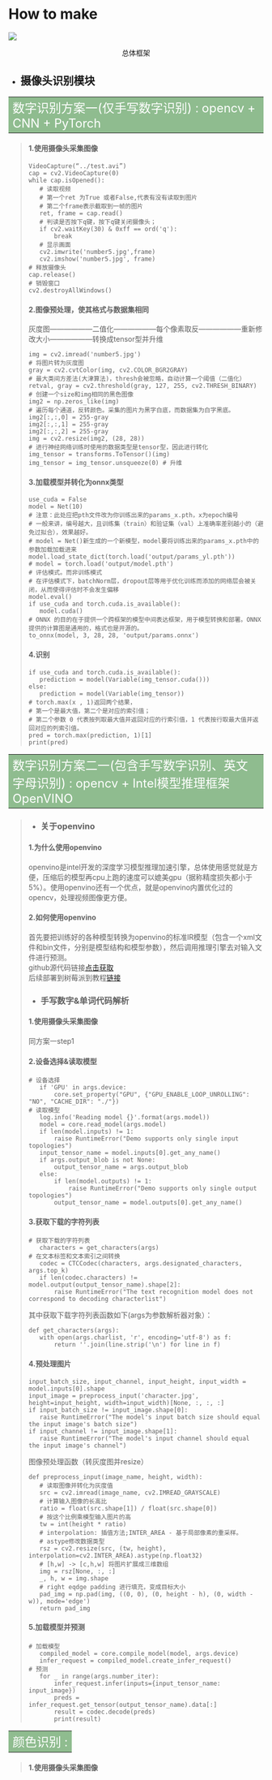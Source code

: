 # How to make 
![](https://raw.githubusercontent.com/oxygen-berry/imageuploadservice/main/image/202211241057411.png) 
<center>总体框架</center>  

+ ## 摄像头识别模块  

<table><tr><td bgcolor=DarkSeaGreen ><font size=5 color=white>数字识别方案一(仅手写数字识别) : opencv + CNN + PyTorch <font></td></tr></table> 

>#### 1.使用摄像头采集图像 
>``` 
>VideoCapture(“../test.avi”)
>cap = cv2.VideoCapture(0)
>while cap.isOpened():
>    # 读取视频
>    # 第一个ret 为True 或者False,代表有没有读取到图片
>    # 第二个frame表示截取到一帧的图片
>    ret, frame = cap.read()
>    # 判读是否按下q键，按下q键关闭摄像头；
>    if cv2.waitKey(30) & 0xff == ord('q'):
>        break
>    # 显示画面
>    cv2.imwrite('number5.jpg',frame)
>    cv2.imshow('number5.jpg', frame)
># 释放摄像头
>cap.release()
># 销毁窗口
>cv2.destroyAllWindows()
>```  
>#### 2.图像预处理，使其格式与数据集相同 
>灰度图——————二值化——————每个像素取反——————重新修改大小——————转换成tensor型并升维
>```
>img = cv2.imread('number5.jpg')
># 将图片转为灰度图
>gray = cv2.cvtColor(img, cv2.COLOR_BGR2GRAY)
># 最大类间方差法(大津算法)，thresh会被忽略，自动计算一个阈值（二值化）
>retval, gray = cv2.threshold(gray, 127, 255, cv2.THRESH_BINARY)
># 创建一个size和img相同的黑色图像
>img2 = np.zeros_like(img)
># 遍历每个通道，反转颜色。采集的图片为黑字白底，而数据集为白字黑底。
>img2[:,:,0] = 255-gray
>img2[:,:,1] = 255-gray
>img2[:,:,2] = 255-gray
>img = cv2.resize(img2, (28, 28))
># 进行神经网络训练时使用的数据类型是tensor型，因此进行转化
>img_tensor = transforms.ToTensor()(img)
>img_tensor = img_tensor.unsqueeze(0) # 升维
>```  
>#### 3.加载模型并转化为onnx类型  
>```
>use_cuda = False
>model = Net(10)
># 注意：此处应把pth文件改为你训练出来的params_x.pth，x为epoch编号
># 一般来讲，编号越大，且训练集（train）和验证集（val）上准确率差别越小的（避免过拟合），效果越好。
># model = Net()新生成的一个新模型，model要将训练出来的params_x.pth中的参数加载加载进来
>model.load_state_dict(torch.load('output/params_yl.pth'))
># model = torch.load('output/model.pth')
># 评估模式。而非训练模式
># 在评估模式下，batchNorm层，dropout层等用于优化训练而添加的网络层会被关闭，从而使得评估时不会发生偏移
>model.eval()
>if use_cuda and torch.cuda.is_available():
>    model.cuda()
># ONNX 的目的在于提供一个跨框架的模型中间表达框架，用于模型转换和部署。ONNX 提供的计算图是通用的，格式也是开源的。
>to_onnx(model, 3, 28, 28, 'output/params.onnx')  
>```   
>#### 4.识别 
>``` 
>if use_cuda and torch.cuda.is_available():
>    prediction = model(Variable(img_tensor.cuda()))
>else:
>    prediction = model(Variable(img_tensor))
># torch.max(x , 1)返回两个结果，
># 第一个是最大值，第二个是对应的索引值；
># 第二个参数 0 代表按列取最大值并返回对应的行索引值，1 代表按行取最大值并返回对应的列索引值。
>pred = torch.max(prediction, 1)[1]
>print(pred) 
>```   

<table><tr><td bgcolor=DarkSeaGreen ><font size=5 color=white>数字识别方案二一(包含手写数字识别、英文字母识别) : opencv + Intel模型推理框架OpenVINO <font></td></tr></table> 

>+ ### 关于openvino  
>#### 1.为什么使用openvino  
>openvino是intel开发的深度学习模型推理加速引擎，总体使用感觉就是方便，压缩后的模型再cpu上跑的速度可以媲美gpu（据称精度损失都小于5%）。使用openvino还有一个优点，就是openvino内置优化过的opencv，处理视频图像更方便。  
>#### 2.如何使用openvino  
>首先要把训练好的各种模型转换为openvino的标准IR模型（包含一个xml文件和bin文件，分别是模型结构和模型参数），然后调用推理引擎去对输入文件进行预测。   
>github源代码链接[点击获取](https://github.com/openvinotoolkit/open_model_zoo)    
>后续部署到树莓派到教程[链接](https://www.intel.cn/content/www/cn/zh/support/articles/000055510/boards-and-kits/neural-compute-sticks.html) 
>
>+ ### 手写数字&单词代码解析 
>#### 1.使用摄像头采集图像 
>同方案一step1   
>#### 2.设备选择&读取模型 
>```
># 设备选择
>    if 'GPU' in args.device:
>        core.set_property("GPU", {"GPU_ENABLE_LOOP_UNROLLING": "NO", "CACHE_DIR": "./"})
># 读取模型
>    log.info('Reading model {}'.format(args.model))
>    model = core.read_model(args.model)
>    if len(model.inputs) != 1:
>        raise RuntimeError("Demo supports only single input topologies")
>    input_tensor_name = model.inputs[0].get_any_name()
>    if args.output_blob is not None:
>        output_tensor_name = args.output_blob
>    else:
>        if len(model.outputs) != 1:
>            raise RuntimeError("Demo supports only single output topologies")
>        output_tensor_name = model.outputs[0].get_any_name()
>```  
>#### 3.获取下载的字符列表
>``` 
># 获取下载的字符列表
>    characters = get_characters(args)
># 在文本标签和文本索引之间转换
>    codec = CTCCodec(characters, args.designated_characters, args.top_k)
>    if len(codec.characters) != model.output(output_tensor_name).shape[2]:
>        raise RuntimeError("The text recognition model does not correspond to decoding characterlist")
>``` 
>其中获取下载字符列表函数如下(args为参数解析器对象）：
>```
>def get_characters(args):
>    with open(args.charlist, 'r', encoding='utf-8') as f:
>        return ''.join(line.strip('\n') for line in f)
>```  
>#### 4.预处理图片
>``` 
>input_batch_size, input_channel, input_height, input_width = model.inputs[0].shape
>input_image = preprocess_input('character.jpg', height=input_height, width=input_width)[None, :, :, :]
>if input_batch_size != input_image.shape[0]:
>    raise RuntimeError("The model's input batch size should equal the input image's batch size")
>if input_channel != input_image.shape[1]:
>    raise RuntimeError("The model's input channel should equal the input image's channel")
>```
>图像预处理函数（转灰度图并resize）
>``` 
>def preprocess_input(image_name, height, width):
>    # 读取图像并转化为灰度值
>    src = cv2.imread(image_name, cv2.IMREAD_GRAYSCALE)
>    # 计算输入图像的长高比
>    ratio = float(src.shape[1]) / float(src.shape[0])
>    # 按这个比例乘模型输入图片的高
>    tw = int(height * ratio)
>    # interpolation: 插值方法;INTER_AREA - 基于局部像素的重采样。
>    # astype修改数据类型
>    rsz = cv2.resize(src, (tw, height), interpolation=cv2.INTER_AREA).astype(np.float32)
>    # [h,w] -> [c,h,w] 将图片扩展成三维数组
>    img = rsz[None, :, :]
>    _, h, w = img.shape
>    # right eqdge padding 进行填充，变成目标大小
>    pad_img = np.pad(img, ((0, 0), (0, height - h), (0, width - w)), mode='edge')
>    return pad_img
>``` 
>#### 5.加载模型并预测
>```
># 加载模型
>    compiled_model = core.compile_model(model, args.device)
>    infer_request = compiled_model.create_infer_request()
># 预测
>    for _ in range(args.number_iter):
>        infer_request.infer(inputs={input_tensor_name: input_image})
>        preds = infer_request.get_tensor(output_tensor_name).data[:]
>        result = codec.decode(preds)
>        print(result)
>``` 

<table><tr><td bgcolor=DarkSeaGreen ><font size=5 color=white>颜色识别 : <font></td></tr></table>  

>#### 1.使用摄像头采集图像 















